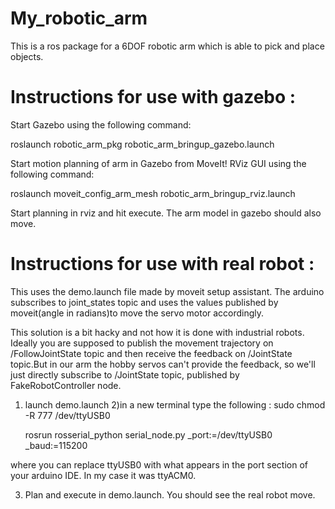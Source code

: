 # My_robotic_arm

This is a ros package for a 6DOF robotic arm which is able to pick and place objects.

# Instructions for use with gazebo :

Start Gazebo using the following command:

roslaunch robotic_arm_pkg robotic_arm_bringup_gazebo.launch 

Start motion planning of arm in Gazebo from MoveIt! RViz GUI using the following command:

roslaunch moveit_config_arm_mesh robotic_arm_bringup_rviz.launch 

Start planning in rviz and hit execute. The arm model in gazebo should also move.


# Instructions for use with real robot :

This uses the demo.launch file made by moveit setup assistant. The arduino subscribes to joint_states topic and uses the values published by moveit(angle in radians)to move the servo motor accordingly. 

This solution is a bit hacky and not how it is done with industrial robots. Ideally you are supposed to publish the movement trajectory on /FollowJointState topic and then receive the feedback on /JointState topic.But in our arm the hobby servos can't provide the feedback, so we'll just directly subscribe to /JointState topic, published by FakeRobotController node.

1) launch demo.launch
2)in a new terminal type the following :
    sudo chmod -R 777 /dev/ttyUSB0
    
    rosrun rosserial_python serial_node.py _port:=/dev/ttyUSB0 _baud:=115200
    
  where you can replace ttyUSB0 with what appears in the port section of your arduino IDE. In my case it was ttyACM0.
  
3) Plan and execute in demo.launch. You should see the real robot move.
